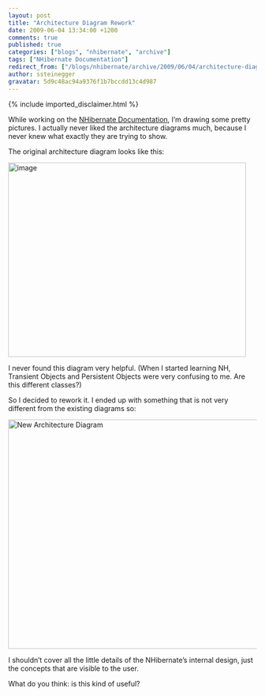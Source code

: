 ```yaml
---
layout: post
title: "Architecture Diagram Rework"
date: 2009-06-04 13:34:00 +1200
comments: true
published: true
categories: ["blogs", "nhibernate", "archive"]
tags: ["NHibernate Documentation"]
redirect_from: ["/blogs/nhibernate/archive/2009/06/04/architecture-diagram-rework.aspx/"]
author: ssteinegger
gravatar: 5d9c48ac94a9376f1b7bccdd13c4d987
---
```

{% include imported_disclaimer.html %}
<p>While working on the <a title="NHibernate Documentation Structure Proposal" href="/wikis/reference2-0en/nhibernate-documentation-structure-proposal.aspx">NHibernate Documentation</a>, I&rsquo;m drawing some pretty pictures. I actually never liked the architecture diagrams much, because I never knew what exactly they are trying to show.</p>
<p>The original architecture diagram looks like this:</p>
<p><a href="/cfs-file.ashx/__key/CommunityServer.Blogs.Components.WeblogFiles/nhibernate/image_5F00_0CABFF94.png"><img title="image" style="border-top-width: 0px; display: inline; border-left-width: 0px; border-bottom-width: 0px; border-right-width: 0px" alt="image" src="/cfs-file.ashx/__key/CommunityServer.Blogs.Components.WeblogFiles/nhibernate/image_5F00_thumb_5F00_45593A52.png" border="0" width="482" height="394" /></a> </p>
<p>I never found this diagram very helpful. (When I started learning NH, Transient Objects and Persistent Objects were very confusing to me. Are this different classes?)</p>
<p>So I decided to rework it. I ended up with something that is not very different from the existing diagrams so:</p>
<p><a href="/cfs-file.ashx/__key/CommunityServer.Blogs.Components.WeblogFiles/nhibernate/image_5F00_7E067510.png"><img title="image" style="display: inline; border-width: 0px; border: 0;" alt="New Architecture Diagram" src="/cfs-file.ashx/__key/CommunityServer.Blogs.Components.WeblogFiles/nhibernate/image_5F00_thumb_5F00_719AE298.png" border="0" width="591" height="465" /></a> </p>
<p>I shouldn&rsquo;t cover all the little details of the NHibernate&rsquo;s internal design, just the concepts that are visible to the user.</p>
<p>What do you think: is this kind of useful?</p>
